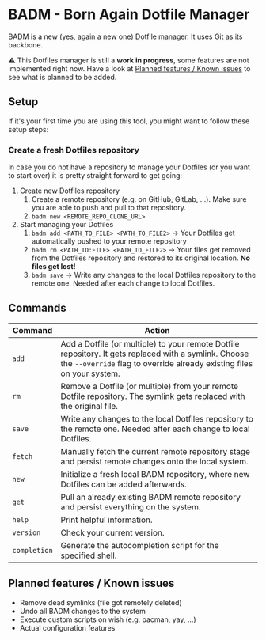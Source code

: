 # BADM - Born Again Dotfile Manager

BADM is a new (yes, again a new one) Dotfile manager. It uses Git as its backbone.

:warning: This Dotfiles manager is still a **work in progress**, some features are not implemented right now. Have a
look at [Planned features / Known issues](#planned-features--known-issues) to see what is planned to be added.

## Setup

If it's your first time you are using this tool, you might want to follow these setup steps:

### Create a fresh Dotfiles repository

In case you do not have a repository to manage your Dotfiles (or you want to start over) it is pretty straight forward
to get going:

1. Create new Dotfiles repository
    1. Create a remote repository (e.g. on GitHub, GitLab, ...). Make sure you are able to push and pull to that
       repository.
    2. `badm new <REMOTE_REPO_CLONE_URL>`
2. Start managing your Dotfiles
    1. `badm add <PATH_TO_FILE> <PATH_TO_FILE2>` &rarr; Your Dotfiles get automatically pushed to your remote repository
    2. `badm rm <PATH_TO:FILE> <PATH_TO_FILE2>` &rarr; Your files get removed from the Dotfiles repository and restored
       to its original location. **No files get lost!**
    3. `badm save` &rarr; Write any changes to the local Dotfiles repository to the remote one. Needed after each change
       to local Dotfiles.

## Commands

| Command      | Action                                                                                                                                                                          |
|--------------|---------------------------------------------------------------------------------------------------------------------------------------------------------------------------------|
| `add`        | Add a Dotfile (or multiple) to your remote Dotfile repository. It gets replaced with a symlink. Choose the `--override` flag to override already existing files on your system. |
| `rm`         | Remove a Dotfile (or multiple) from your remote Dotfile repository. The symlink gets replaced with the original file.                                                           |
| `save`       | Write any changes to the local Dotfiles repository to the remote one. Needed after each change to local Dotfiles.                                                               |
| `fetch`      | Manually fetch the current remote repository stage and persist remote changes onto the local system.                                                                            |
| `new`        | Initialize a fresh local BADM repository, where new Dotfiles can be added afterwards.                                                                                           |
| `get`        | Pull an already existing BADM remote repository and persist everything on the system.                                                                                           |
| `help`       | Print helpful information.                                                                                                                                                      |
| `version`    | Check your current version.                                                                                                                                                     |
| `completion` | Generate the autocompletion script for the specified shell.                                                                                                                     |

## Planned features / Known issues

- Remove dead symlinks (file got remotely deleted)
- Undo all BADM changes to the system
- Execute custom scripts on wish (e.g. pacman, yay, ...)
- Actual configuration features
